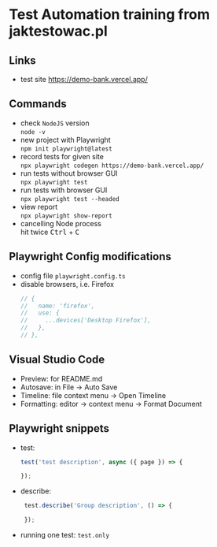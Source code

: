 # Test Automation training from jaktestowac.pl

## Links
- test site https://demo-bank.vercel.app/  


## Commands
- check `NodeJS` version  
`node -v`
- new project with Playwright  
`npm init playwright@latest`
- record tests for given site  
`npx playwright codegen https://demo-bank.vercel.app/`
- run tests without browser GUI  
`npx playwright test`
- run tests with browser GUI  
`npx playwright test --headed`
- view report  
`npx playwright show-report`
- cancelling Node process  
hit twice <kbd>Ctrl</kbd> + <kbd>C</kbd>

## Playwright Config modifications
- config file `playwright.config.ts`
- disable browsers, i.e. Firefox  
    ```javascript
    // {
    //   name: 'firefox',
    //   use: {
    //     ...devices['Desktop Firefox'],
    //   },
    // },
    ```

## Visual Studio Code
- Preview: for README.md
- Autosave: in File -> Auto Save
- Timeline: file context menu -> Open Timeline
- Formatting: editor -> context menu -> Format Document

## Playwright snippets
- test:
    ```javascript
    test('test description', async ({ page }) => {
    
    });
    ```
- describe:
    ```javascript
     test.describe('Group description', () => {

     });
    ```
- running one test: `test.only`